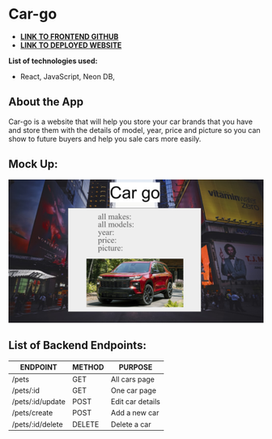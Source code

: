 # Car-go

- [**LINK TO FRONTEND GITHUB**](https://github.com/isaacxdd/Car-go-frontend)
- [**LINK TO DEPLOYED WEBSITE**]()



**List of technologies used:**
- React, JavaScript, Neon DB,

## About the App

Car-go is a website that will help you store your car brands that you have and store them with the details of model, year, price and picture so you can show to future buyers and help you sale cars more easily.

## Mock Up:

![index](/images/mainpage.png)



## List of Backend Endpoints:

| ENDPOINT          | METHOD | PURPOSE          |
| ------------------| ------ | -----------------|
| /pets             | GET    | All cars page    |
| /pets/:id         | GET    | One car page     |
| /pets/:id/update    | POST   | Edit car details |
| /pets/create      | POST   | Add a new car   |
| /pets/:id/delete  | DELETE | Delete a car     |

